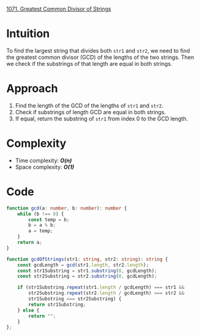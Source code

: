 [1071. Greatest Common Divisor of Strings](https://leetcode.com/problems/greatest-common-divisor-of-strings/)

# Intuition
To find the largest string that divides both `str1` and `str2`, we need to find the greatest common divisor (GCD) of the lengths of the two strings. Then we check if the substrings of that length are equal in both strings. 

# Approach
1. Find the length of the GCD of the lengths of `str1` and `str2`.
2. Check if substrings of length GCD are equal in both strings.
3. If equal, return the substring of `str1` from index 0 to the GCD length.

# Complexity
- Time complexity: ***O(n)***
- Space complexity: ***O(1)***

# Code
```typescript
function gcd(a: number, b: number): number {
    while (b !== 0) {
        const temp = b;
        b = a % b;
        a = temp;
    }
    return a;
}

function gcdOfStrings(str1: string, str2: string): string {
    const gcdLength = gcd(str1.length, str2.length);
    const str1Substring = str1.substring(0, gcdLength);
    const str2Substring = str2.substring(0, gcdLength);

    if (str1Substring.repeat(str1.length / gcdLength) === str1 &&
        str2Substring.repeat(str2.length / gcdLength) === str2 &&
        str1Substring === str2Substring) {
        return str1Substring;
    } else {
        return "";
    }
};

```
